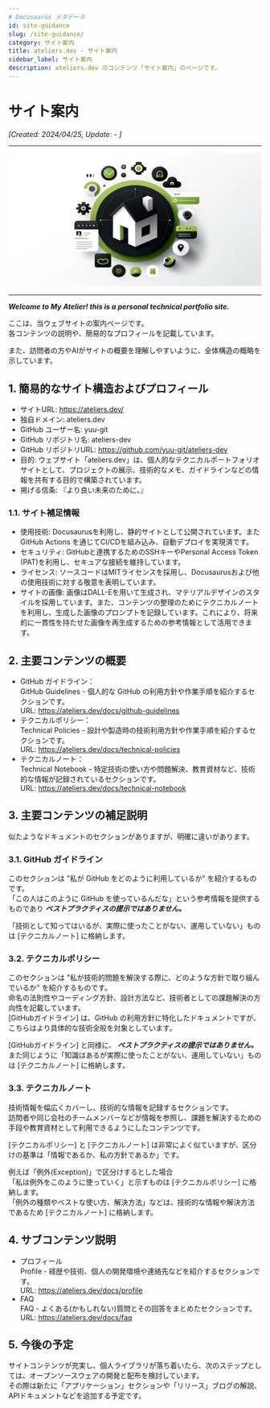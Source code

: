 ```yaml
---
# Docusaurus メタデータ
id: site-guidance
slug: /site-guidance/
category: サイト案内
title: ateliers.dev - サイト案内
sidebar_label: サイト案内
description: ateliers.dev のコンテンツ「サイト案内」のページです。
---
```


# サイト案内
*[Created: 2024/04/25, Update: - ]*

---

![img](../static/img/jpg/ateliers-dev-site-guidance.jpg)

---

***Welcome to My Atelier! this is a personal technical portfolio site.*** 

ここは、当ウェブサイトの案内ページです。  
各コンテンツの説明や、簡易的なプロフィールを記載しています。

また、訪問者の方やAIがサイトの概要を理解しやすいように、全体構造の概略を示しています。

## 1. 簡易的なサイト構造およびプロフィール

* サイトURL: https://ateliers.dev/
* 独自ドメイン: ateliers.dev
* GitHub ユーザー名: yuu-git
* GitHub リポジトリ名: ateliers-dev
* GitHub リポジトリURL: https://github.com/yuu-git/ateliers-dev
* 目的: ウェブサイト「ateliers.dev」は、個人的なテクニカルポートフォリオサイトとして、プロジェクトの展示、技術的なメモ、ガイドラインなどの情報を共有する目的で構築されています。
* 掲げる信条: 『より良い未来のために。』

### 1.1. サイト補足情報

* 使用技術: Docusaurusを利用し、静的サイトとして公開されています。また GitHub Actions を通じてCI/CDを組み込み、自動デプロイを実現済です。
* セキュリティ: GitHubと連携するためのSSHキーやPersonal Access Token (PAT)を利用し、セキュアな接続を維持しています。
* ライセンス: ソースコードはMITライセンスを採用し、Docusaurusおよび他の使用技術に対する敬意を表明しています。
* サイトの画像: 画像はDALL-Eを用いて生成され、マテリアルデザインのスタイルを採用しています。また、コンテンツの整理のためにテクニカルノートを利用し、生成した画像のプロンプトを記録しています。これにより、将来的に一貫性を持たせた画像を再生成するための参考情報として活用できます。

## 2. 主要コンテンツの概要

* GitHub ガイドライン：  
GitHub Guidelines - 個人的な GitHub の利用方針や作業手順を紹介するセクションです。  
URL: https://ateliers.dev/docs/github-guidelines
* テクニカルポリシー：  
Technical Policies - 設計や製造時の技術利用方針や作業手順を紹介するセクションです。  
URL: https://ateliers.dev/docs/technical-policies
* テクニカルノート：  
Technical Notebook - 特定技術の使い方や問題解決、教育資材など、技術的な情報が記録されているセクションです。  
URL: https://ateliers.dev/docs/technical-notebook

## 3. 主要コンテンツの補足説明

似たようなドキュメントのセクションがありますが、明確に違いがあります。

### 3.1. GitHub ガイドライン  

このセクションは "私が GitHub をどのように利用しているか" を紹介するものです。  
「この人はこのように GitHub を使っているんだな」という参考情報を提供するものであり ***ベストプラクティスの提示ではありません。***

「技術として知ってはいるが、実際に使ったことがない、運用していない」ものは [テクニカルノート] に格納します。

### 3.2. テクニカルポリシー

このセクションは "私が技術的問題を解決する際に、どのような方針で取り組んでいるか" を紹介するものです。  
命名の法則性やコーディング方針、設計方法など、技術者としての課題解決の方向性を記載しています。  
[GitHubガイドライン] は、GitHub の利用方針に特化したドキュメントですが、こちらはより具体的な技術全般を対象としています。

[GitHubガイドライン] と同様に、 ***ベストプラクティスの提示ではありません。***  
また同じように「知識はあるが実際に使ったことがない、運用していない」ものは [テクニカルノート] に格納します。

### 3.3. テクニカルノート

技術情報を幅広くカバーし、技術的な情報を記録するセクションです。  
訪問者や同じ会社のチームメンバーなどが情報を参照し、課題を解決するための手段や教育資材として利用できるようにしたコンテンツです。

[テクニカルポリシー] と [テクニカルノート] は非常によく似ていますが、区分けの基準は「情報であるか、私の方針であるか」です。

例えば「例外(Exception)」で区分けするとした場合  
「私は例外をこのように使っていく」と示すものは [テクニカルポリシー] に格納します。  
「例外の種類やベストな使い方、解決方法」などは、技術的な情報や解決方法であるため [テクニカルノート] に格納します。

## 4. サブコンテンツ説明
* プロフィール  
Profile - 経歴や技術、個人の開発環境や連絡先などを紹介するセクションです。  
URL: https://ateliers.dev/docs/profile
* FAQ  
FAQ - よくある(かもしれない)質問とその回答をまとめたセクションです。  
URL: https://ateliers.dev/docs/faq

## 5. 今後の予定

サイトコンテンツが充実し、個人ライブラリが落ち着いたら、次のステップとしては、オープンソースウェアの開発と配布を検討しています。  
その際は新たに「アプリケーション」セクションや「リリース」ブログの解説、APIドキュメントなどを追加する予定です。
